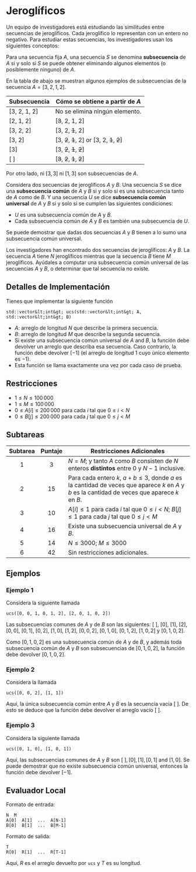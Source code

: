 # Jeroglíficos
Un equipo de investigadores está estudiando las similitudes entre secuencias de jeroglíficos. Cada jeroglífico lo representan con un entero no negativo. Para estudiar estas secuencias, los investigadores usan los siguientes conceptos:

Para una secuencia fija $A$, una secuencia $S$ se denomina **subsecuencia** de $A$ si y solo si $S$ se puede obtener eliminando algunos elementos (o posiblemente ninguno) de $A$.

En la tabla de abajo se muestran algunos ejemplos de subsecuencias de la secuencia $A = [3, 2, 1, 2]$.

| Subsecuencia    | Cómo se obtiene a partir de $A$ |
|----------------|---------------------------------|
| [3, 2, 1, 2] | No se elimina ningún elemento.
| [2, 1, 2]     | [<s>3</s>, 2, 1, 2]
| [3, 2, 2]     | [3, 2, <s>1</s>, 2]
| [3, 2]         | [3, <s>2</s>, <s>1</s>, 2] or [3, 2, <s>1</s>, <s>2</s>]
| [3]             | [3, <s>2</s>, <s>1</s>, <s>2</s>]
| [ ]              | [<s>3</s>, <s>2</s>, <s>1</s>, <s>2</s>]

Por otro lado, ni $[3, 3]$ ni $[1, 3]$ son subsecuencias de $A$.

Considera dos secuencias de jeroglíficos $A$ y $B$. Una secuencia $S$ se dice una **subsecuencia común** de $A$ y $B$ si y solo si es una subsecuencia tanto de $A$ como de $B$. Y una secuencia $U$ se dice **subsecuencia común universal** de $A$ y $B$ si y solo si se cumplen las siguientes condiciones:
* $U$ es una subsecuencia común de $A$ y $B$.
* Cada subsecuencia común de $A$ y $B$ es también una subsecuencia de $U$.

Se puede demostrar que dadas dos secuencias $A$ y $B$ tienen a lo sumo una subsecuencia común universal.

Los investigadores han encontrado dos secuencias de jeroglíficos: $A$ y $B$. La secuencia $A$ tiene $N$ jeroglíficos mientras que la secuencia $B$ tiene $M$ jeroglíficos. Ayúdales a computar una subsecuencia común universal de las secuencias $A$ y $B$, o determinar que tal secuencia no existe.

## Detalles de Implementación

Tienes que implementar la siguiente función

```
std::vector&lt;int&gt; ucs(std::vector&lt;int&gt; A, std::vector&lt;int&gt; B)
```

* $A$: arreglo de longitud $N$ que describe la primera secuencia.
* $B$: arreglo de longitud $M$ que describe la segunda secuencia.
* Si existe una subsecuencia común universal de $A$ and $B$, la función debe devolver un arreglo que describa esa secuencia. Caso contrario, la función debe devolver $[-1]$ (el arreglo de longitud $1$ cuyo único elemento es $-1$).
* Esta función se llama exactamente una vez por cada caso de prueba.

## Restricciones

* $1 \leq N \leq 100\,000$
* $1 \leq M \leq 100\,000$
* $0 \leq A[i] \leq 200\,000$ para cada $i$ tal que $0 \leq i < N$
* $0 \leq B[j] \leq 200\,000$ para cada $j$ tal que $0 \leq j < M$

## Subtareas

| Subtarea | Puntaje  | Restricciones Adicionales |
| :-----: | :----: | ---------------------- |
| 1       | $3$    | $N = M$; y tanto $A$ como $B$ consisten de $N$ enteros **distintos** entre $0$ y $N-1$ inclusive.
| 2       | $15$   | Para cada entero $k$, $a + b \leq 3$, donde $a$ es la cantidad de veces que aparece $k$ en $A$ y $b$ es la cantidad de veces que aparece $k$ en $B$.
| 3       | $10$   | $A[i] \leq 1$ para cada $i$ tal que $0 \leq i < N$; $B[j] \leq 1$ para cada $j$ tal que $0 \leq j < M$
| 4       | $16$   | Existe una subsecuencia universal de $A$ y $B$.
| 5       | $14$   | $N \leq 3000$; $M \leq 3000$
| 6       | $42$   | Sin restricciones adicionales.

## Ejemplos

### Ejemplo 1

Considera la siguiente llamada

```
ucs([0, 0, 1, 0, 1, 2], [2, 0, 1, 0, 2])
```

Las subsecuencias comunes de $A$ y de $B$ son las siguientes:
 $[\ ]$, $[0]$, $[1]$, $[2]$, $[0, 0]$, $[0, 1]$, $[0, 2]$, $[1, 0]$, $[1, 2]$, $[0, 0, 2]$, $[0, 1, 0]$, $[0, 1, 2]$, $[1, 0, 2]$ y $[0, 1, 0, 2]$.

Como $[0, 1, 0, 2]$ es una subsecuencia común de $A$ y de  $B$, y además toda subsecuencia común de $A$ y $B$ son subsecuencias de $[0, 1, 0, 2]$, la función debe devolver $[0, 1, 0, 2]$.

### Ejemplo 2

Considera la llamada

```
ucs([0, 0, 2], [1, 1])
```

Aquí, la única subsecuencia común entre $A$ y $B$ es la secuencia vacía $[\ ]$. De esto se deduce que la función debe devolver el arreglo vacío $[\ ]$.

### Ejemplo 3

Considera la siguiente llamada
```
ucs([0, 1, 0], [1, 0, 1])
```

Aquí, las subsecuencias comunes de $A$ y $B$ son
 $[\ ], [0], [1], [0, 1]$ and $[1, 0]$. Se puede demostrar que no existe subsecuencia común universal, entonces la función debe devolver $[-1]$.

## Evaluador Local

Formato de entrada:

```
N  M
A[0]  A[1]  ...  A[N-1]
B[0]  B[1]  ...  B[M-1]
```

Formato de salida:

```
T
R[0]  R[1]  ...  R[T-1]
```

Aquí, $R$ es el arreglo devuelto por `ucs` y $T$ es su longitud.
